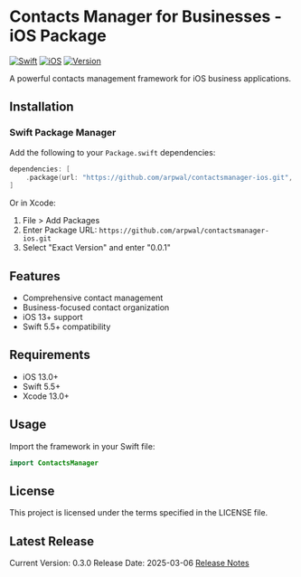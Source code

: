 # Contacts Manager for Businesses - iOS Package

[![Swift](https://img.shields.io/badge/Swift-5.5+-orange.svg)](https://swift.org)
[![iOS](https://img.shields.io/badge/iOS-13.0+-blue.svg)](https://developer.apple.com/ios/)
[![Version](https://img.shields.io/badge/version-0.3.0-green.svg)](https://github.com/arpwal/contactsmanager-ios/releases)

A powerful contacts management framework for iOS business applications.

## Installation

### Swift Package Manager

Add the following to your `Package.swift` dependencies:

```swift
dependencies: [
    .package(url: "https://github.com/arpwal/contactsmanager-ios.git", .exact("0.3.0"))
]
```

Or in Xcode:
1. File > Add Packages
2. Enter Package URL: `https://github.com/arpwal/contactsmanager-ios.git`
3. Select "Exact Version" and enter "0.0.1"

## Features

- Comprehensive contact management
- Business-focused contact organization
- iOS 13+ support
- Swift 5.5+ compatibility

## Requirements

- iOS 13.0+
- Swift 5.5+
- Xcode 13.0+

## Usage

Import the framework in your Swift file:

```swift
import ContactsManager
```

## License

This project is licensed under the terms specified in the LICENSE file.

## Latest Release

Current Version: 0.3.0
Release Date: 2025-03-06
[Release Notes](https://github.com/arpwal/contactsmanager-ios/releases)

